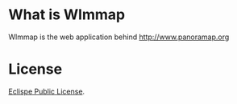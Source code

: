# What is Wlmmap

Wlmmap is the web application behind http://www.panoramap.org

# License

[Eclispe Public License](http://en.wikipedia.org/wiki/Eclipse_Public_License).
